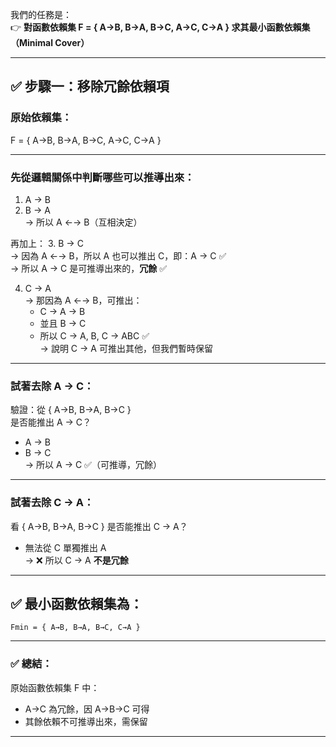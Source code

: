 我們的任務是：  
👉 **對函數依賴集 F = { A→B, B→A, B→C, A→C, C→A } 求其最小函數依賴集（Minimal Cover）**

---

## ✅ 步驟一：移除冗餘依賴項

### 原始依賴集：
F = { A→B, B→A, B→C, A→C, C→A }

---

### 先從邏輯關係中判斷哪些可以推導出來：

1. A → B  
2. B → A  
→ 所以 A ←→ B（互相決定）

再加上：
3. B → C  
→ 因為 A ←→ B，所以 A 也可以推出 C，即：A → C ✅  
→ 所以 A → C 是可推導出來的，**冗餘** ✅

4. C → A  
→ 那因為 A ←→ B，可推出：
   - C → A → B
   - 並且 B → C  
   - 所以 C → A, B, C → ABC ✅  
   → 說明 C → A 可推出其他，但我們暫時保留

---

### 試著去除 A → C：

驗證：從 { A→B, B→A, B→C }  
是否能推出 A → C？

- A → B  
- B → C  
→ 所以 A → C ✅（可推導，冗餘）

---

### 試著去除 C → A：

看 { A→B, B→A, B→C } 是否能推出 C → A？

- 無法從 C 單獨推出 A  
→ ❌ 所以 C → A **不是冗餘**

---

## ✅ 最小函數依賴集為：

```text
Fmin = { A→B, B→A, B→C, C→A }
```

---

### ✅ 總結：

原始函數依賴集 F 中：
- A→C 為冗餘，因 A→B→C 可得  
- 其餘依賴不可推導出來，需保留  

---
